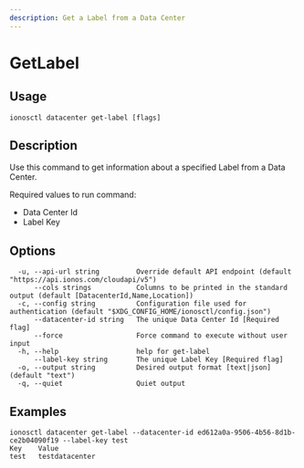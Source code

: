 ```yaml
---
description: Get a Label from a Data Center
---
```


# GetLabel

## Usage

```text
ionosctl datacenter get-label [flags]
```

## Description

Use this command to get information about a specified Label from a Data Center.

Required values to run command:

* Data Center Id
* Label Key

## Options

```text
  -u, --api-url string         Override default API endpoint (default "https://api.ionos.com/cloudapi/v5")
      --cols strings           Columns to be printed in the standard output (default [DatacenterId,Name,Location])
  -c, --config string          Configuration file used for authentication (default "$XDG_CONFIG_HOME/ionosctl/config.json")
      --datacenter-id string   The unique Data Center Id [Required flag]
      --force                  Force command to execute without user input
  -h, --help                   help for get-label
      --label-key string       The unique Label Key [Required flag]
  -o, --output string          Desired output format [text|json] (default "text")
  -q, --quiet                  Quiet output
```

## Examples

```text
ionosctl datacenter get-label --datacenter-id ed612a0a-9506-4b56-8d1b-ce2b04090f19 --label-key test
Key    Value
test   testdatacenter
```

